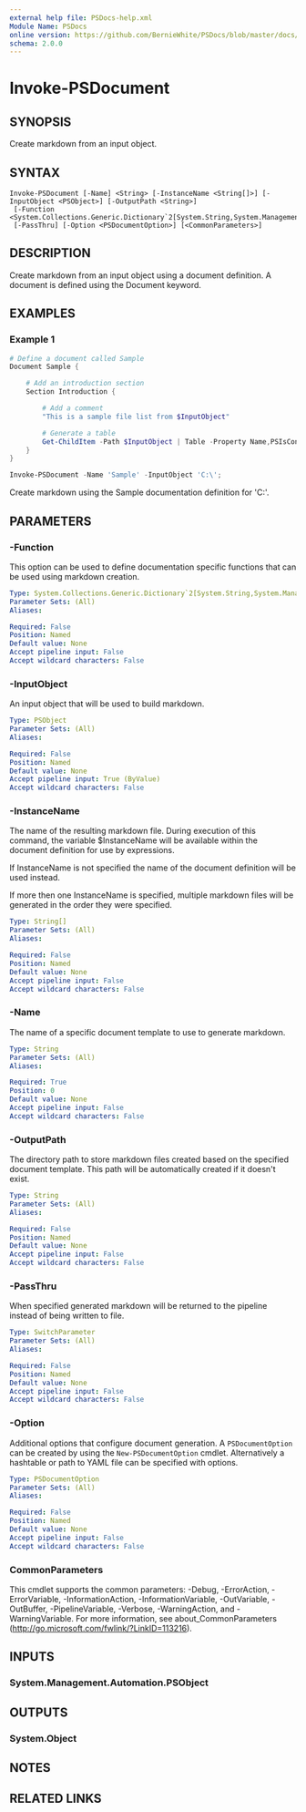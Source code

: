 ```yaml
---
external help file: PSDocs-help.xml
Module Name: PSDocs
online version: https://github.com/BernieWhite/PSDocs/blob/master/docs/commands/PSDocs/en-US/Invoke-PSDocument.md
schema: 2.0.0
---
```


# Invoke-PSDocument

## SYNOPSIS

Create markdown from an input object.

## SYNTAX

```text
Invoke-PSDocument [-Name] <String> [-InstanceName <String[]>] [-InputObject <PSObject>] [-OutputPath <String>]
 [-Function <System.Collections.Generic.Dictionary`2[System.String,System.Management.Automation.ScriptBlock]>]
 [-PassThru] [-Option <PSDocumentOption>] [<CommonParameters>]
```

## DESCRIPTION

Create markdown from an input object using a document definition. A document is defined using the Document keyword.

## EXAMPLES

### Example 1

```powershell
# Define a document called Sample
Document Sample {

    # Add an introduction section
    Section Introduction {

        # Add a comment
        "This is a sample file list from $InputObject"

        # Generate a table
        Get-ChildItem -Path $InputObject | Table -Property Name,PSIsContainer
    }
}

Invoke-PSDocument -Name 'Sample' -InputObject 'C:\';
```

Create markdown using the Sample documentation definition for 'C:\'.

## PARAMETERS

### -Function

This option can be used to define documentation specific functions that can be used using markdown creation.

```yaml
Type: System.Collections.Generic.Dictionary`2[System.String,System.Management.Automation.ScriptBlock]
Parameter Sets: (All)
Aliases:

Required: False
Position: Named
Default value: None
Accept pipeline input: False
Accept wildcard characters: False
```

### -InputObject

An input object that will be used to build markdown.

```yaml
Type: PSObject
Parameter Sets: (All)
Aliases:

Required: False
Position: Named
Default value: None
Accept pipeline input: True (ByValue)
Accept wildcard characters: False
```

### -InstanceName

The name of the resulting markdown file. During execution of this command, the variable $InstanceName will be available within the document definition for use by expressions.

If InstanceName is not specified the name of the document definition will be used instead.

If more then one InstanceName is specified, multiple markdown files will be generated in the order they were specified.

```yaml
Type: String[]
Parameter Sets: (All)
Aliases:

Required: False
Position: Named
Default value: None
Accept pipeline input: False
Accept wildcard characters: False
```

### -Name

The name of a specific document template to use to generate markdown.

```yaml
Type: String
Parameter Sets: (All)
Aliases:

Required: True
Position: 0
Default value: None
Accept pipeline input: False
Accept wildcard characters: False
```

### -OutputPath

The directory path to store markdown files created based on the specified document template. This path will be automatically created if it doesn't exist.

```yaml
Type: String
Parameter Sets: (All)
Aliases:

Required: False
Position: Named
Default value: None
Accept pipeline input: False
Accept wildcard characters: False
```

### -PassThru

When specified generated markdown will be returned to the pipeline instead of being written to file.

```yaml
Type: SwitchParameter
Parameter Sets: (All)
Aliases:

Required: False
Position: Named
Default value: None
Accept pipeline input: False
Accept wildcard characters: False
```

### -Option

Additional options that configure document generation. A `PSDocumentOption` can be created by using the `New-PSDocumentOption` cmdlet. Alternatively a hashtable or path to YAML file can be specified with options.

```yaml
Type: PSDocumentOption
Parameter Sets: (All)
Aliases:

Required: False
Position: Named
Default value: None
Accept pipeline input: False
Accept wildcard characters: False
```

### CommonParameters

This cmdlet supports the common parameters: -Debug, -ErrorAction, -ErrorVariable, -InformationAction, -InformationVariable, -OutVariable, -OutBuffer, -PipelineVariable, -Verbose, -WarningAction, and -WarningVariable. For more information, see about_CommonParameters (http://go.microsoft.com/fwlink/?LinkID=113216).

## INPUTS

### System.Management.Automation.PSObject

## OUTPUTS

### System.Object

## NOTES

## RELATED LINKS
